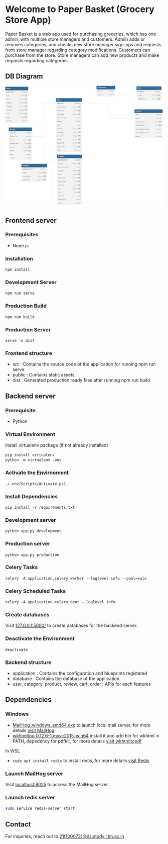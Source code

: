 # Welcome to Paper Basket (Grocery Store App)
Paper Basket is a web app used for purchasing groceries, which has one 
admin, with multiple store managers and customers. Admin adds or removes categories, and checks new store manager sign-ups and requests from store manager regarding category modifications. Customers can purchase from the store. Store managers can add new products and make requests regarding categories.

## DB Diagram
<img src="./DB Diagram.svg" alt="DB Diagram">

## Frontend server
### Prerequisites
- Node.js
### Installation
```shell
npm install
```
### Development Server
```shell
npm run serve
```
### Production Build
```shell
npm run build
```
### Production Server
```shell
serve -s dist
```
### Frontend structure
* src : Contains the source code of the application for running npm run serve
* public : Contains static assets.
* dist : Generated production ready files after running npm run build.

## Backend server
### Prerequisite
- Python
### Virtual Environment
Install virtualenv package (if not already installed)
```shell
pip install virtualenv
python -m virtualenv .env
```
### Activate the Envirnoment
```shell
./.env/Scripts/Activate.ps1
```
### Install Dependencies
```shell
pip install -r requirements.txt
```
### Development server
```shell
python app.py development
```
### Production server
```shell
python app.py production
```
### Celery Tasks
```shell
celery -A application.celery worker --loglevel info --pool=solo
```
### Celery Scheduled Tasks
```shell
celery -A application.celery beat --loglevel info
```
### Create databases
Visit [127.0.0.1:5000/](127.0.0.1:5000/) to create databases for the backend server.
### Deactivate the Environment
```shell
deactivate
```
### Backend structure
* application : Contains the configuration and blueprints registered
* database : Contains the database of the application
* user, category, product, review, cart, order : APIs for each features

## Dependencies
### Windows
* [MailHog_windows_amd64.exe](https://github.com/mailhog/MailHog/releases/download/v1.0.1/MailHog_windows_amd64.exe) to launch local mail server, for more details [visit MailHog](https://github.com/mailhog/MailHog)
* [wkhtmltox-0.12.6-1.msvc2015-win64](https://github.com/wkhtmltopdf/packaging/releases/download/0.12.6-1/wkhtmltox-0.12.6-1.msvc2015-win64.exe) install it and add bin for wkhtml in PATH, depedency for pdfkit, for more details [visit wkhtmltopdf](https://wkhtmltopdf.org/index.html)

In WSL
* ```sudo apt install redis``` to install redis, for more details [visit Redis](https://redis.io/docs/install/install-redis/install-redis-on-windows/)

### Launch MailHog server
Visit [localhost:8025](localhost:8025) to access the MailHog server.
### Launch redis server
```bash
sudo service redis-server start
```
## Contact
For inquiries, reach out to [21f1000731@ds.study.iitm.ac.in](mailto:21f1000731@ds.study.iitm.ac.in)